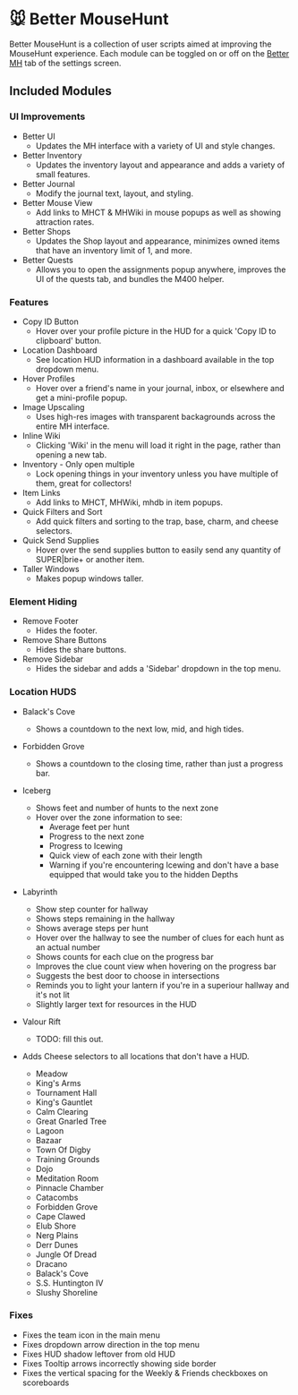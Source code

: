 # 🐭️ Better MouseHunt

Better MouseHunt is a collection of user scripts aimed at improving the MouseHunt experience. Each module can be toggled on or off on the [Better MH](https://www.mousehuntgame.com/preferences.php?tab=better-mh-settings) tab of the settings screen.

## Included Modules

### UI Improvements

- Better UI
  - Updates the MH interface with a variety of UI and style changes.
- Better Inventory
  - Updates the inventory layout and appearance and adds a variety of small features.
- Better Journal
  - Modify the journal text, layout, and styling.
- Better Mouse View
  - Add links to MHCT & MHWiki in mouse popups as well as showing attraction rates.
- Better Shops
  - Updates the Shop layout and appearance, minimizes owned items that have an inventory limit of 1, and more.
- Better Quests
  - Allows you to open the assignments popup anywhere, improves the UI of the quests tab, and bundles the M400 helper.

### Features

- Copy ID Button
  - Hover over your profile picture in the HUD for a quick 'Copy ID to clipboard' button.
- Location Dashboard
  - See location HUD information in a dashboard available in the top dropdown menu.
- Hover Profiles
  - Hover over a friend's name in your journal, inbox, or elsewhere and get a mini-profile popup.
- Image Upscaling
  - Uses high-res images with transparent backagrounds across the entire MH interface.
- Inline Wiki
  - Clicking 'Wiki' in the menu will load it right in the page, rather than opening a new tab.
- Inventory - Only open multiple
  - Lock opening things in your inventory unless you have multiple of them, great for collectors!
- Item Links
  - Add links to MHCT, MHWiki, mhdb in item popups.
- Quick Filters and Sort
  - Add quick filters and sorting to the trap, base, charm, and cheese selectors.
- Quick Send Supplies
  - Hover over the send supplies button to easily send any quantity of SUPER|brie+ or another item.
- Taller Windows
  - Makes popup windows taller.

### Element Hiding

- Remove Footer
  - Hides the footer.
- Remove Share Buttons
  - Hides the share buttons.
- Remove Sidebar
  - Hides the sidebar and adds a 'Sidebar' dropdown in the top menu.

### Location HUDS

- Balack's Cove
  - Shows a countdown to the next low, mid, and high tides.
- Forbidden Grove
  - Shows a countdown to the closing time, rather than just a progress bar.
- Iceberg
  - Shows feet and number of hunts to the next zone
  - Hover over the zone information to see:
    - Average feet per hunt
    - Progress to the next zone
    - Progress to Icewing
    - Quick view of each zone with their length
    - Warning if you're encountering Icewing and don't have a base equipped that would take you to the hidden Depths
- Labyrinth
  - Show step counter for hallway
  - Shows steps remaining in the hallway
  - Shows average steps per hunt
  - Hover over the hallway to see the number of clues for each hunt as an actual number
  - Shows counts for each clue on the progress bar
  - Improves the clue count view when hovering on the progress bar
  - Suggests the best door to choose in intersections
  - Reminds you to light your lantern if you're in a superiour hallway and it's not lit
  - Slightly larger text for resources in the HUD

- Valour Rift
  - TODO: fill this out.

- Adds Cheese selectors to all locations that don't have a HUD.
  - Meadow
  - King's Arms
  - Tournament Hall
  - King's Gauntlet
  - Calm Clearing
  - Great Gnarled Tree
  - Lagoon
  - Bazaar
  - Town Of Digby
  - Training Grounds
  - Dojo
  - Meditation Room
  - Pinnacle Chamber
  - Catacombs
  - Forbidden Grove
  - Cape Clawed
  - Elub Shore
  - Nerg Plains
  - Derr Dunes
  - Jungle Of Dread
  - Dracano
  - Balack's Cove
  - S.S. Huntington IV
  - Slushy Shoreline

### Fixes

- Fixes the team icon in the main menu
- Fixes dropdown arrow direction in the top menu
- Fixes HUD shadow leftover from old HUD
- Fixes Tooltip arrows incorrectly showing side border
- Fixes the vertical spacing for the Weekly & Friends checkboxes on scoreboards
